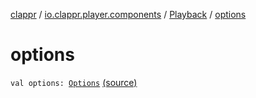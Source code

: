 [clappr](../../index.md) / [io.clappr.player.components](../index.md) / [Playback](index.md) / [options](.)

# options

`val options: `[`Options`](../../io.clappr.player.base/-options/index.md) [(source)](https://github.com/clappr/clappr-android/tree/dev/clappr/src/main/kotlin/io/clappr/player/components/Playback.kt#L12)